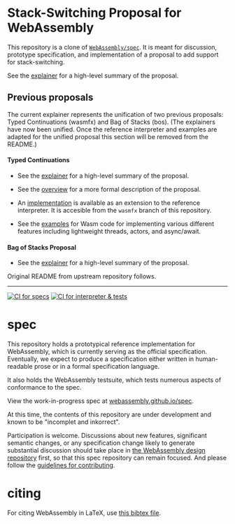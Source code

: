 # Stack-Switching Proposal for WebAssembly

This repository is a clone of [`WebAssembly/spec`](https://github.com/WebAssembly/spec/). It is meant for discussion, prototype specification, and implementation of a proposal to add
support for stack-switching.

See the [explainer](proposals/stack-switching/Explainer.md) for a high-level summary of the proposal.

## Previous proposals

The current explainer represents the unification of two previous proposals: Typed Continuations (wasmfx) and Bag of Stacks (bos). (The explainers have now been unified. Once the reference interpreter and examples are adapted for the unified proposal this section will be removed from the README.)

#### Typed Continuations

* See the [explainer](proposals/continuations/Explainer.md) for a high-level summary of the proposal.

* See the [overview](proposals/continuations/Overview.md) for a more formal description of the proposal.

* An [implementation](https://github.com/WebAssembly/stack-switching/tree/wasmfx) is available as an extension to the reference interpreter. It is accesible from the `wasmfx` branch of this repository.

* See the [examples](proposals/continuations/examples) for Wasm code for implementing various different features including lightweight threads, actors, and async/await.

#### Bag of Stacks Proposal

* See the [explainer](proposals/bag-o-stacks/Explainer.md) for a high-level summary of the proposal.

Original README from upstream repository follows.

--------------------------------------------------------------------------------

[![CI for specs](https://github.com/WebAssembly/stack-switching/actions/workflows/ci-spec.yml/badge.svg)](https://github.com/WebAssembly/stack-switching/actions/workflows/ci-spec.yml)
[![CI for interpreter & tests](https://github.com/WebAssembly/stack-switching/actions/workflows/ci-interpreter.yml/badge.svg)](https://github.com/WebAssembly/stack-switching/actions/workflows/ci-interpreter.yml)

# spec

This repository holds a prototypical reference implementation for WebAssembly,
which is currently serving as the official specification. Eventually, we expect
to produce a specification either written in human-readable prose or in a formal
specification language.

It also holds the WebAssembly testsuite, which tests numerous aspects of
conformance to the spec.

View the work-in-progress spec at [webassembly.github.io/spec](https://webassembly.github.io/spec/).

At this time, the contents of this repository are under development and known
to be "incomplet and inkorrect".

Participation is welcome. Discussions about new features, significant semantic
changes, or any specification change likely to generate substantial discussion
should take place in
[the WebAssembly design repository](https://github.com/WebAssembly/design)
first, so that this spec repository can remain focused. And please follow the
[guidelines for contributing](Contributing.md).

# citing

For citing WebAssembly in LaTeX, use [this bibtex file](wasm-specs.bib).
